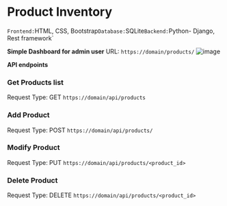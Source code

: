 # Product Inventory
`
Frontend: `HTML, CSS, Bootstrap`
Database: `SQLite`
Backend: `Python- Django, Rest framework`

**Simple Dashboard for admin user**
URL: `https://domain/products/`
![image](https://user-images.githubusercontent.com/47209915/170275176-b62ae227-1042-4169-9488-9f13c6d08407.png)


**API endpoints**

### Get Products list
Request Type: GET
`https://domain/api/products`

### Add Product
Request Type: POST
`https://domain/api/products/`

### Modify Product
Request Type: PUT
`https://domain/api/products/<product_id>`

### Delete Product
Request Type: DELETE
`https://domain/api/products/<product_id>`
